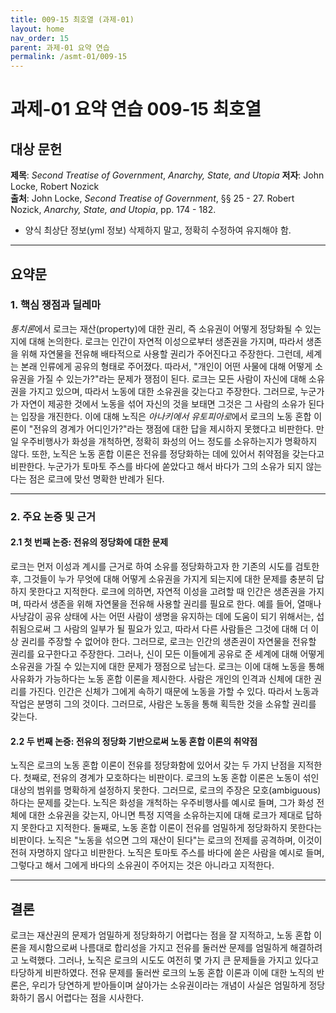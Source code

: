 ```yaml
---
title: 009-15 최호열 (과제-01)
layout: home
nav_order: 15
parent: 과제-01 요약 연습
permalink: /asmt-01/009-15
---
```


# 과제-01 요약 연습 009-15 최호열 

## 대상 문헌  
**제목**: *Second Treatise of Government*, *Anarchy, State, and Utopia* 
**저자**: John Locke, Robert Nozick   
**출처**: John Locke, *Second Treatise of Government*, §§ 25 - 27. Robert Nozick, *Anarchy, State, and Utopia*, pp. 174 - 182. 

* 양식 최상단 정보(yml 정보) 삭제하지 말고, 정확히 수정하여 유지해야 함.

---

## 요약문  

### 1. 핵심 쟁점과 딜레마  
*통치론*에서 로크는 재산(property)에 대한 권리, 즉 소유권이 어떻게 정당화될 수 있는지에 대해 논의한다. 로크는 인간이 자연적 이성으로부터 생존권을 가지며, 따라서 생존을 위해 자연물을 전유해 배타적으로 사용할 권리가 주어진다고 주장한다. 그런데, 세계는 본래 인류에게 공유의 형태로 주어졌다. 따라서, "개인이 어떤 사물에 대해 어떻게 소유권을 가질 수 있는가?"라는 문제가 쟁점이 된다. 로크는 모든 사람이 자신에 대해 소유권을 가지고 있으며, 따라서 노동에 대한 소유권을 갖는다고 주장한다. 그러므로, 누군가가 자연이 제공한 것에서 노동을 섞어 자신의 것을 보태면 그것은 그 사람의 소유가 된다는 입장을 개진한다. 이에 대해 노직은 *아나키에서 유토피아로*에서 로크의 노동 혼합 이론이 "전유의 경계가 어디인가?"라는 쟁점에 대한 답을 제시하지 못했다고 비판한다. 만일 우주비행사가 화성을 개척하면, 정확히 화성의 어느 정도를 소유하는지가 명확하지 않다. 또한, 노직은 노동 혼합 이론은 전유를 정당화하는 데에 있어서 취약점을 갖는다고 비판한다. 누군가가 토마토 주스를 바다에 쏟았다고 해서 바다가 그의 소유가 되지 않는다는 점은 로크에 맞선 명확한 반례가 된다. 

---

### 2. 주요 논증 및 근거  

#### 2.1 첫 번째 논증: 전유의 정당화에 대한 문제
로크는 먼저 이성과 계시를 근거로 하여 소유를 정당화하고자 한 기존의 시도를 검토한 후, 그것들이 누가 무엇에 대해 어떻게 소유권을 가지게 되는지에 대한 문제를 충분히 답하지 못한다고 지적한다. 로크에 의하면, 자연적 이성을 고려할 때 인간은 생존권을 가지며, 따라서 생존을 위해 자연물을 전유해 사용할 권리를 필요로 한다. 예를 들어, 열매나 사냥감이 공유 상태에 사는 어떤 사람이 생명을 유지하는 데에 도움이 되기 위해서는, 섭취됨으로써 그 사람의 일부가 될 필요가 있고, 따라서 다른 사람들은 그것에 대해 더 이상 권리를 주장할 수 없어야 한다. 그러므로, 로크는 인간의 생존권이 자연물을 전유할 권리를 요구한다고 주장한다. 그러나, 신이 모든 이들에게 공유로 준 세계에 대해 어떻게 소유권을 가질 수 있는지에 대한 문제가 쟁점으로 남는다. 로크는 이에 대해 노동을 통해 사유화가 가능하다는 노동 혼합 이론을 제시한다. 사람은 개인의 인격과 신체에 대한 권리를 가진다. 인간은 신체가 그에게 속하기 때문에 노동을 가할 수 있다. 따라서 노동과 작업은 분명히 그의 것이다. 그러므로, 사람은 노동을 통해 획득한 것을 소유할 권리를 갖는다. 
#### 2.2 두 번째 논증: 전유의 정당화 기반으로써 노동 혼합 이론의 취약점
노직은 로크의 노동 혼합 이론이 전유를 정당화함에 있어서 갖는 두 가지 난점을 지적한다. 첫째로, 전유의 경계가 모호하다는 비판이다. 로크의 노동 혼합 이론은 노동이 섞인 대상의 범위를 명확하게 설정하지 못한다. 그러므로, 로크의 주장은 모호(ambiguous)하다는 문제를 갖는다. 노직은 화성을 개척하는 우주비행사를 예시로 들며, 그가 화성 전체에 대한 소유권을 갖는지, 아니면 특정 지역을 소유하는지에 대해 로크가 제대로 답하지 못한다고 지적한다. 둘째로, 노동 혼합 이론이 전유를 엄밀하게 정당화하지 못한다는 비판이다. 노직은 "노동을 섞으면 그의 재산이 된다"는 로크의 전제를 공격하며, 이것이 전혀 자명하지 않다고 비판한다. 노직은 토마토 주스를 바다에 쏟은 사람을 예시로 들며, 그렇다고 해서 그에게 바다의 소유권이 주어지는 것은 아니라고 지적한다. 

---

## 결론  
로크는 재산권의 문제가 엄밀하게 정당화하기 어렵다는 점을 잘 지적하고, 노동 혼합 이론을 제시함으로써 나름대로 합리성을 가지고 전유를 둘러싼 문제를 엄밀하게 해결하려고 노력했다. 그러나, 노직은 로크의 시도도 여전히 몇 가지 큰 문제들을 가지고 있다고 타당하게 비판하였다. 전유 문제를 둘러싼 로크의 노동 혼합 이론과 이에 대한 노직의 반론은, 우리가 당연하게 받아들이며 살아가는 소유권이라는 개념이 사실은 엄밀하게 정당화하기 몹시 어렵다는 점을 시사한다.